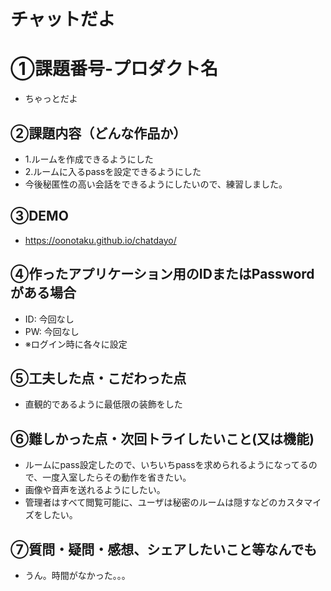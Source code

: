 # チャットだよ
# ①課題番号-プロダクト名
- ちゃっとだよ

## ②課題内容（どんな作品か）
- 1.ルームを作成できるようにした
- 2.ルームに入るpassを設定できるようにした
- 今後秘匿性の高い会話をできるようにしたいので、練習しました。

## ③DEMO
- https://oonotaku.github.io/chatdayo/

## ④作ったアプリケーション用のIDまたはPasswordがある場合
- ID: 今回なし
- PW: 今回なし
- ※ログイン時に各々に設定

## ⑤工夫した点・こだわった点
- 直観的であるように最低限の装飾をした

## ⑥難しかった点・次回トライしたいこと(又は機能)
- ルームにpass設定したので、いちいちpassを求められるようになってるので、一度入室したらその動作を省きたい。
- 画像や音声を送れるようにしたい。
- 管理者はすべて閲覧可能に、ユーザは秘密のルームは隠すなどのカスタマイズをしたい。

## ⑦質問・疑問・感想、シェアしたいこと等なんでも
- うん。時間がなかった。。。

